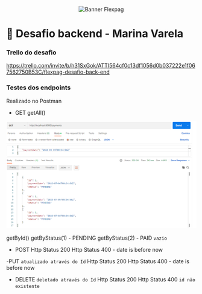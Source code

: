 <p align="center">
 <img src="https://github.com/jsantos-examples/flexpag-desafio-backend/blob/main/contents/flexpag.png" width="600" alt="Banner Flexpag">
</p>

# 🚀 Desafio backend - Marina Varela

### Trello do desafio
https://trello.com/invite/b/h31SxGok/ATTI564cf0c13df1056d0b037222e1f067562750B53C/flexpag-desafio-back-end

### Testes dos endpoints
Realizado no Postman

- GET
getAll()
 <img src="https://github.com/MarinaVarela/flexpag-desafio-backend/blob/main/contents/getall.png" width="600" alt="getAll">

getById()
getByStatus(1) - PENDING
getByStatus(2) - PAID `vazio`

- POST
Http Status 200
Http Status 400 - date is before now


-PUT `atualizado através do Id`
Http Status 200
Http Status 400 - date is before now


- DELETE `deletado através do Id`
Http Status 200
Http Status 400 `id não existente`
